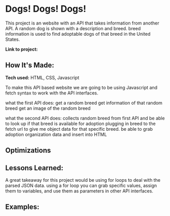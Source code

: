 # Dogs! Dogs! Dogs! 
This project is an website with an API that takes information from another API. A random dog is shown with a description and breed. breed information is used to find adoptable dogs of that breed in the United States. 

**Link to project:** 



## How It's Made:

**Tech used:** HTML, CSS, Javascript

To make this API based website we are going to be using Javascript and fetch syntax to work with the API interfaces.

what the first API does:
get a random breed
get information of that random breed
get an image of the random breed

what the second API does:
collects random breed from first API and be able to look up if that breed is available for adoption
plugging in breed to the fetch url to give me object data for that specific breed.
be able to grab adoption organization data and insert into HTML



## Optimizations


## Lessons Learned:

A great takeaway for this project would be using for loops to deal with the parsed JSON data. using a for loop you can grab specific values, assign them to variables, and use them as parameters in other API interfaces.

## Examples:


